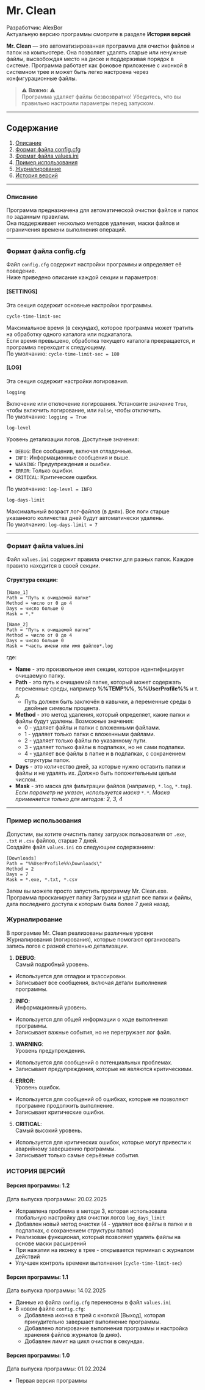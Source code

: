 # Mr. Clean

Разработчик: AlexBor  
Актуальную версию программы смотрите в разделе **История версий**  

**Mr. Clean** — это автоматизированная программа для очистки файлов и папок на компьютере.
Она позволяет удалять старые или ненужные файлы, высвобождая место на диске и поддерживая порядок в системе.
Программа работает как фоновое приложение с иконкой в системном трее и может быть легко настроена через конфигурационные файлы.

> ⚠️ **Важно:** ⚠️  
> Программа удаляет файлы безвозвратно! Убедитесь, что вы правильно настроили параметры перед запуском.

---

## Содержание
1. [Описание](#описание)  
2. [Формат файла config.cfg](#формат-файла-configcfg)  
3. [Формат файла values.ini](#формат-файла-valuesini)  
4. [Пример использования](#пример-использования)  
5. [Журналирование](#журналирование)  
6. [История версий](#история-версий)

---

### Описание
Программа предназначена для автоматической очистки файлов и папок по заданным правилам.  
Она поддерживает несколько методов удаления, маски файлов и ограничения времени выполнения операций.  

---

### Формат файла config.cfg
Файл `config.cfg` содержит настройки программы и определяет её поведение.  
Ниже приведено описание каждой секции и параметров:  


#### [SETTINGS]
Эта секция содержит основные настройки программы.

```
cycle-time-limit-sec
```
Максимальное время (в секундах), которое программа может тратить на обработку одного каталога или подкаталога.  
Если время превышено, обработка текущего каталога прекращается, и программа переходит к следующему.  
По умолчанию: `cycle-time-limit-sec = 180`


#### [LOG]
Эта секция содержит настройки логирования.

```
logging
```
Включение или отключение логирования. Установите значение `True`, чтобы включить логирование, или `False`, чтобы отключить.  
По умолчанию: `logging = True`

```
log-level
```
Уровень детализации логов. Доступные значения:  
- `DEBUG`: Все сообщения, включая отладочные.  
- `INFO`: Информационные сообщения и выше.  
- `WARNING`: Предупреждения и ошибки.  
- `ERROR`: Только ошибки.  
- `CRITICAL`: Критические ошибки.  

По умолчанию: `log-level = INFO`

```
log-days-limit
```
Максимальный возраст лог-файлов (в днях). Все логи старше указанного количества дней будут автоматически удалены.  
По умолчанию: `log-days-limit = 7`

---

### Формат файла values.ini
Файл `values.ini` содержит правила очистки для разных папок. Каждое правило находится в своей секции.

#### Структура секции:
```
[Name_1]
Path = "Путь к очищаемой папке"
Method = число от 0 до 4
Days = число больше 0
Mask = *.*

[Name_2]
Path = "Путь к очищаемой папке"
Method = число от 0 до 4
Days = число больше 0
Mask = *часть имени или имя файлов*.log
```

где:
- **Name** - это произвольное имя секции, которое идентифицирует очищаемую папку.
- **Path** - это путь к очищаемой папке, который может содержать переменные среды, например **%%TEMP%%**, **%%UserProfile%%** и т. д.
  - Путь должен быть заключён в кавычки, а переменные среды в двойные символы процента.
- **Method** - это метод удаления, который определяет, какие папки и файлы будут удалены. Возможные значения:
  - 0 - удаляет файлы и папки с вложенными файлами.
  - 1 - удаляет только папки с вложенными файлами.
  - 2 - удаляет только файлы по указанному пути.
  - 3 - удаляет только файлы в подпапках, но не сами подпапки.
  - 4 - удаляет все файлы в папке и в подпапках, с сохранением структуры папок.
- **Days** - это количество дней, за которые нужно оставить папки и файлы и не удалять их. Должно быть положительным целым числом.
- **Mask** - это маска для фильтрации файлов (например, `*.log`, `*.tmp`).
_Если параметр не указан, используется маска `*.*`. Маска применяется только для методов: 2, 3, 4_

---

### Пример использования
Допустим, вы хотите очистить папку загрузок пользователя от `.exe`, `.txt` и `.csv` файлов, старше 7 дней.  
Создайте файл `values.ini` со следующим содержанием:
```
[Downloads]
Path = "%%UserProfile%%\Downloads\"
Method = 2
Days = 7
Mask = *.exe, *.txt, *.csv
```

Затем вы можете просто запустить программу Mr. Clean.exe.  
Программа просканирует папку Загрузки и удалит все папки и файлы, дата последнего доступа к которым была более 7 дней назад.


### Журналирование
В программе Mr. Clean реализованы различные уровни Журналирования (логирования), которые помогают организовать запись логов с разной степенью детализации.

1. **DEBUG**:  
Самый подробный уровень.
  - Используется для отладки и трассировки.
  - Записывает все сообщения, включая детали выполнения программы.
2. **INFO**:  
Информационный уровень.
  - Используется для общей информации о ходе выполнения программы.
  - Записывает важные события, но не перегружает лог файл.
3. **WARNING**:  
Уровень предупреждения.
  - Используется для сообщений о потенциальных проблемах.
  - Записывает предупреждения, которые не являются критическими.
4. **ERROR**:  
Уровень ошибок.
  - Используется для сообщений об ошибках, которые не позволяют программе продолжить выполнение.
  - Записывает критические ошибки.
5. **CRITICAL**:  
Самый высокий уровень.
  - Используется для критических ошибок, которые могут привести к аварийному завершению программы.
  - Записывает только самые серьёзные события.



### ИСТОРИЯ ВЕРСИЙ

#### Версия программы: 1.2
Дата выпуска программы: 20.02.2025

- Исправлена проблема в методе 3, которая использовала глобальную настройку для очистки логов `log_days_limit`
- Добавлен новый метод очистки (4 - удаляет все файлы в папке и в подпапках, с сохранением структуры папок)
- Реализован функционал, который позволяет удалять файлы на основе маски расширений
- При нажатии на иконку в трее - открывается терминал с журналом действий
- Улучшен контроль времени выполнения (`cycle-time-limit-sec`)
  

#### Версия программы: 1.1
Дата выпуска программы: 14.02.2025

- Данные из файла `config.cfg` перенесены в файл `values.ini`
- В новом файле `config.cfg`:
  - Добавлена иконка в трей с кнопкой [Выход], которая принудительно завершает выполнение программы.
  - Добавлено логирование выполнения программы и настройка хранения файлов журналов (в днях).
  - Добавлен лимит на цикл очистки в секундах.
  

#### Версия программы: 1.0
Дата выпуска программы: 01.02.2024

- Первая версия программы